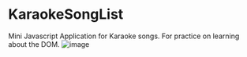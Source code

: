 # KaraokeSongList
Mini Javascript Application for Karaoke songs. For practice on learning about the DOM.
![image](https://user-images.githubusercontent.com/110210132/210928869-cfc5ed30-192e-49b2-a2b5-b8d523fa9441.png)
